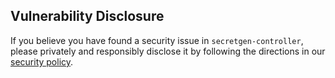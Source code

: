 ## Vulnerability Disclosure

If you believe you have found a security issue in `secretgen-controller`, please privately and responsibly disclose it by following the directions in our [security policy](https://carvel.dev/shared/docs/latest/security-policy/).